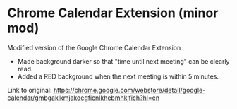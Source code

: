# Chrome Calendar Extension (minor mod)
Modified version of the Google Chrome Calendar Extension

- Made background darker so that "time until next meeting" can be clearly read.
- Added a RED background when the next meeting is within 5 minutes.


Link to original: https://chrome.google.com/webstore/detail/google-calendar/gmbgaklkmjakoegficnlkhebmhkjfich?hl=en
